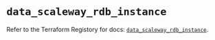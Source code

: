 # `data_scaleway_rdb_instance`

Refer to the Terraform Registory for docs: [`data_scaleway_rdb_instance`](https://registry.terraform.io/providers/scaleway/scaleway/2.22.0/docs/data-sources/rdb_instance).
